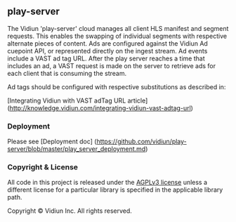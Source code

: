 ## play-server

The Vidiun 'play-server' cloud manages all client HLS manifest and segment requests. 
This enables the swapping of individual segments with respective alternate pieces of content. Ads are configured against the Vidiun Ad cuepoint API, or represented directly on the ingest stream. Ad events include a VAST ad tag URL. After the play server reaches a time that includes an ad, a VAST request is made on the server to retrieve ads for each client that is consuming the stream. 

Ad tags should be configured with respective substitutions as described in:

[Integrating Vidiun with VAST adTag URL article] (http://knowledge.vidiun.com/integrating-vidiun-vast-adtag-url)

### Deployment
Please see [Deployment doc] (https://github.com/vidiun/play-server/blob/master/play_server_deployment.md)

### Copyright & License

All code in this project is released under the [AGPLv3 license](http://www.gnu.org/licenses/agpl-3.0.html) unless a different license for a particular library is specified in the applicable library path. 

Copyright © Vidiun Inc. All rights reserved.

